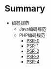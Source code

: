 # Summary

* [编码规范](README.md)
    * Java编码规范
    * PHP编码规范
        * [PSR-0](PSR-0.md)
        * [PSR-1](PSR-1-basic-coding-standard.md)
        * [PSR-2](PSR-2-coding-style-guide.md)
        * [PSR-3](PSR-3-logger-interface.md)
        * [PSR-4](PSR-4-autoloader.md)


